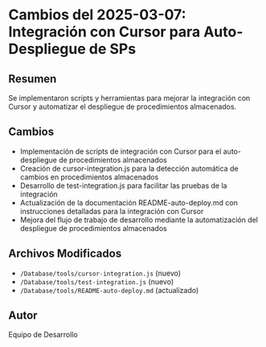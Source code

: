 # Cambios del 2025-03-07: Integración con Cursor para Auto-Despliegue de SPs

## Resumen

Se implementaron scripts y herramientas para mejorar la integración con Cursor y automatizar el despliegue de procedimientos almacenados.

## Cambios

- Implementación de scripts de integración con Cursor para el auto-despliegue de procedimientos almacenados
- Creación de cursor-integration.js para la detección automática de cambios en procedimientos almacenados
- Desarrollo de test-integration.js para facilitar las pruebas de la integración
- Actualización de la documentación README-auto-deploy.md con instrucciones detalladas para la integración con Cursor
- Mejora del flujo de trabajo de desarrollo mediante la automatización del despliegue de procedimientos almacenados

## Archivos Modificados

- `/Database/tools/cursor-integration.js` (nuevo)
- `/Database/tools/test-integration.js` (nuevo)
- `/Database/tools/README-auto-deploy.md` (actualizado)

## Autor

Equipo de Desarrollo
